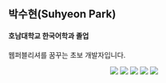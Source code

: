 ## 박수현(Suhyeon Park)
#### 호남대학교 한국어학과 졸업

웹퍼블리셔를 꿈꾸는 초보 개발자입니다.   

<div align=center>
<img src="https://img.shields.io/badge/HTML5-E34F26?style=flat-square&logo=html5&logoColor=white"> <img src="https://img.shields.io/badge/CSS3-1572B6?style=flat-square&logo=css3&logoColor=white"> <img src="https://img.shields.io/badge/javaScript-F7DF1E?style=flat-square&logo=JavaScript&logoColor=white"> <img src="https://img.shields.io/badge/SCSS-CC6699?style=flat-square&logo=SCSS&logoColor=white"> <img src="https://img.shields.io/badge/jQuery-0769AD?style=flat-square&logo=jQuery&logoColor=white">   
</div>
